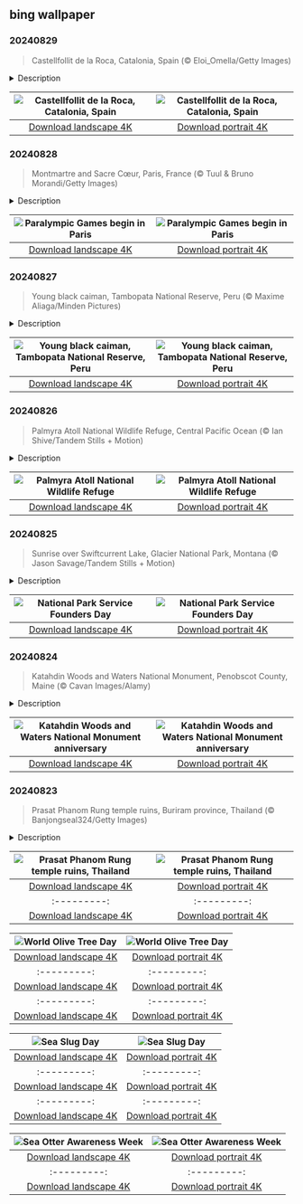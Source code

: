 ## bing wallpaper

### 20240829

> Castellfollit de la Roca, Catalonia, Spain (© Eloi_Omella/Getty Images)

<details>
<summary>Description</summary>

> Perched on the edge of a basalt cliff above two rivers, today's image takes us to Castellfollit de la Roca, in the Spanish region of Catalonia. This town is not for the faint-hearted: There's a 160-foot drop down to the Toronell and Fluvia rivers, which converge at the base of the cliff. Many of the buildings, which are made of the same basalt that the town stands on, seem to teeter on the edge of the precipice. Pictured at the end of the crag is the 13th-century church of Sant Salvador.
> 
> Castellfollit de la Roca is inside the Zona Volcànica de la Garrotxa Natural Park, which contains around 40 extinct volcanoes. Although there haven't been any eruptions for around 11,000 years, the area is still considered seismically active. In 1428, a major earthquake struck the area, which was felt in Barcelona, over 50 miles away. The last seismic activity was registered in 1901 and 1902, when there were two minor earthquakes. These days, the park is a popular spot among hikers, who head to Garrotxa to enjoy the region's spectacular volcanic landscapes.
> 
> 

</details>

| ![Castellfollit de la Roca, Catalonia, Spain](https://cn.bing.com/th?id=OHR.CastellfollitSpain_EN-US8880313790_UHD.jpg&pid=hp&w=400&h=224&rs=1&c=4) | ![Castellfollit de la Roca, Catalonia, Spain](https://cn.bing.com/th?id=OHR.CastellfollitSpain_EN-US8880313790_1080x1920.jpg&pid=hp&w=155&h=315&rs=1&c=4) |
|:---------:|:---------:|
| [Download landscape 4K](https://cn.bing.com/th?id=OHR.CastellfollitSpain_EN-US8880313790_UHD.jpg) | [Download portrait 4K](https://cn.bing.com/th?id=OHR.CastellfollitSpain_EN-US8880313790_1080x1920.jpg) |

### 20240828

> Montmartre and Sacre Cœur, Paris, France (© Tuul & Bruno Morandi/Getty Images)

<details>
<summary>Description</summary>

> The Summer Paralympic Games get underway in Paris today. Over 4,000 athletes with a range of disabilities from all around the world will meet in the French capital to compete across 549 different events. For its first time hosting the Summer Paralympics, the city has got something special in store for the opening ceremony. Delegations from 184 nations will parade down the iconic Champs-Élysées to the Place de la Concorde, rather than entering a stadium. The first official Paralympic Games were held in Rome in 1960. Twenty-three nations took part, competing in eight sports, including wheelchair basketball and Para athletics.
> 
> Today's image takes us to an icon of Parisian life: the Sacré-Cœur Basilica in the Montmartre neighborhood. The church, which was completed in 1914, stands at the top of one of the highest points in Paris. It offers impressive views over the city, taking in the Eiffel Tower, Notre Dame, the Panthéon, and much more. If you're in Paris to enjoy the Paralympics, it's the perfect spot to soak up the beauty of the host city.
> 
> 

</details>

| ![Paralympic Games begin in Paris](https://cn.bing.com/th?id=OHR.ParalympicsParis_EN-US0355511969_UHD.jpg&pid=hp&w=400&h=224&rs=1&c=4) | ![Paralympic Games begin in Paris](https://cn.bing.com/th?id=OHR.ParalympicsParis_EN-US0355511969_1080x1920.jpg&pid=hp&w=155&h=315&rs=1&c=4) |
|:---------:|:---------:|
| [Download landscape 4K](https://cn.bing.com/th?id=OHR.ParalympicsParis_EN-US0355511969_UHD.jpg) | [Download portrait 4K](https://cn.bing.com/th?id=OHR.ParalympicsParis_EN-US0355511969_1080x1920.jpg) |

### 20240827

> Young black caiman, Tambopata National Reserve, Peru (© Maxime Aliaga/Minden Pictures)

<details>
<summary>Description</summary>

> Today's image features a black caiman, South America's stealthy river giant, in the Tambopata National Reserve of Peru. These caimans are the largest species in the alligator family, growing up to 20 feet and weighing as much as 1,000 pounds. Their dark color helps them blend into the murky depths. These carnivorous creatures thrive in freshwater environments such as slow-moving rivers, lakes, and seasonally flooded savannas. From these waters, they hunt for birds, fish, turtles, and occasionally big mammals. Black caimans play an important role in making sure ecosystems stay balanced by keeping the populations of their prey under control. More caimans mean fewer piranhas, which attack cattle, and fewer capybaras, which can cause crop damage.
> 
> 
> 
> 

</details>

| ![Young black caiman, Tambopata National Reserve, Peru](https://cn.bing.com/th?id=OHR.YoungCaiman_EN-US8572688559_UHD.jpg&pid=hp&w=400&h=224&rs=1&c=4) | ![Young black caiman, Tambopata National Reserve, Peru](https://cn.bing.com/th?id=OHR.YoungCaiman_EN-US8572688559_1080x1920.jpg&pid=hp&w=155&h=315&rs=1&c=4) |
|:---------:|:---------:|
| [Download landscape 4K](https://cn.bing.com/th?id=OHR.YoungCaiman_EN-US8572688559_UHD.jpg) | [Download portrait 4K](https://cn.bing.com/th?id=OHR.YoungCaiman_EN-US8572688559_1080x1920.jpg) |

### 20240826

> Palmyra Atoll National Wildlife Refuge, Central Pacific Ocean (© Ian Shive/Tandem Stills + Motion)

<details>
<summary>Description</summary>

> Welcome to this eco-travelers' paradise in the middle of the Pacific. Situated halfway between Hawaii and American Samoa, the Palmyra Atoll National Wildlife Refuge was established in 2001 to conserve, manage, and restore the nation's fish, wildlife, plants, and habitats.
> 
> Home to a vast reef system, this atoll has three shallow lagoons, and numerous sandy and reef-rock islets with vegetation like coconut palms, Scaevola, and towering Pisonia trees. But wait, there's more. The lush greenery here is a bustling neighborhood that is home to over a million birds from 29 different species, like masked booby, great frigatebird, and sooty tern. It is also one of the few places outside the Galápagos Islands where red-footed boobies are found. There is a huge variety of marine wildlife in and around the atoll, including green sea turtles, hawksbill turtles, and the mighty coconut crab, the world's largest land invertebrate.
> 
> 

</details>

| ![Palmyra Atoll National Wildlife Refuge](https://cn.bing.com/th?id=OHR.PalmyraAtoll_EN-US8399787979_UHD.jpg&pid=hp&w=400&h=224&rs=1&c=4) | ![Palmyra Atoll National Wildlife Refuge](https://cn.bing.com/th?id=OHR.PalmyraAtoll_EN-US8399787979_1080x1920.jpg&pid=hp&w=155&h=315&rs=1&c=4) |
|:---------:|:---------:|
| [Download landscape 4K](https://cn.bing.com/th?id=OHR.PalmyraAtoll_EN-US8399787979_UHD.jpg) | [Download portrait 4K](https://cn.bing.com/th?id=OHR.PalmyraAtoll_EN-US8399787979_1080x1920.jpg) |

### 20240825

> Sunrise over Swiftcurrent Lake, Glacier National Park, Montana (© Jason Savage/Tandem Stills + Motion)

<details>
<summary>Description</summary>

> Join us as we celebrate the American wilderness on National Park Service Founders Day. Today we honor the foresight of visionaries who spearheaded the creation of the NPS. This organization was established by President Woodrow Wilson to conserve wildlife, maintain natural landscapes, preserve historical artifacts, and offer educational programs. You can enjoy this day by visiting one of 429 national parks in the country and diving into ranger-led programs, volunteer efforts, and celebratory events to learn more about the history.
> 
> If you're in Montana, you can explore Glacier National Park, which was established in 1910. Glacier has more than 700 lakes, two mountain ranges, and vast forests teeming with life, which earned it the moniker 'Crown of the Continent.' With its 25 glaciers, it is a vital study ground for scientists monitoring climate change. Spread across approximately 1,013,000 acres, the park protects animals such as grizzly bears, moose, elks, and mountain goats. Glacier National Park also houses the Going-to-the-Sun Road, over 700 miles of trails, and the awe-inspiring vistas of Swiftcurrent Lake, seen in today's image.
> 
> 

</details>

| ![National Park Service Founders Day](https://cn.bing.com/th?id=OHR.SwiftcurrentLake_EN-US8272209593_UHD.jpg&pid=hp&w=400&h=224&rs=1&c=4) | ![National Park Service Founders Day](https://cn.bing.com/th?id=OHR.SwiftcurrentLake_EN-US8272209593_1080x1920.jpg&pid=hp&w=155&h=315&rs=1&c=4) |
|:---------:|:---------:|
| [Download landscape 4K](https://cn.bing.com/th?id=OHR.SwiftcurrentLake_EN-US8272209593_UHD.jpg) | [Download portrait 4K](https://cn.bing.com/th?id=OHR.SwiftcurrentLake_EN-US8272209593_1080x1920.jpg) |

### 20240824

> Katahdin Woods and Waters National Monument, Penobscot County, Maine (© Cavan Images/Alamy)

<details>
<summary>Description</summary>

> Welcome to Katahdin, where dense woodlands and pristine waterways stretch out as far as the eye can see. Covering nearly 87,500 acres, this new national monument was established eight years ago today. Maine's logging industry was a big part of this region for over a hundred years but declined toward the end of the 19th century. Efforts to preserve its landscape were spearheaded by philanthropist Roxanne Quimby. She started buying land near Baxter State Park in 2001 and donated it to the federal government in 2016, ensuring its preservation for future generations.
> 
> Katahdin Woods and Waters' diverse ecosystem is home to many animals, including moose, black bear, Canada lynx, and bald eagles. Hiking, canoeing, and camping are among popular activities, and it has some of the darkest skies in the country, making it a great place for stargazing.
> 
> 

</details>

| ![Katahdin Woods and Waters National Monument anniversary](https://cn.bing.com/th?id=OHR.KatahdinWoods_EN-US8182768375_UHD.jpg&pid=hp&w=400&h=224&rs=1&c=4) | ![Katahdin Woods and Waters National Monument anniversary](https://cn.bing.com/th?id=OHR.KatahdinWoods_EN-US8182768375_1080x1920.jpg&pid=hp&w=155&h=315&rs=1&c=4) |
|:---------:|:---------:|
| [Download landscape 4K](https://cn.bing.com/th?id=OHR.KatahdinWoods_EN-US8182768375_UHD.jpg) | [Download portrait 4K](https://cn.bing.com/th?id=OHR.KatahdinWoods_EN-US8182768375_1080x1920.jpg) |

### 20240823

> Prasat Phanom Rung temple ruins, Buriram province, Thailand (© Banjongseal324/Getty Images)

<details>
<summary>Description</summary>

> Today, let us step into the Phanom Rung Historical Park in Buriram province, Thailand. Here, Khmer architecture and history come to life. Built between the 10th and 13th centuries, this remarkable site served as a Hindu temple dedicated to the god Shiva. It is on the rim of an extinct volcano, offering views of the surrounding paddy fields and the towering Dongrek Mountains of Cambodia in the distance.
> 
> With its earthen terraces, the 500-foot promenade leading up to the main gate is one of the most striking features in the park. A long passage lined with sandstone pillars, it leads to the first of three bridges symbolizing the transition from the mortal realm to the divine. At the top, the shrine showcases a wealth of religious motifs, including Hindu sculptures. The annual festival of Phanom Rung, held in April, attracts many who gather to witness the sun's rays aligning with the 15 doorways of the temple and lighting up the inner sanctum.
> 
> 

</details>

| ![Prasat Phanom Rung temple ruins, Thailand](https://cn.bing.com/th?id=OHR.PrasatPhanom_EN-US7990643175_UHD.jpg&pid=hp&w=400&h=224&rs=1&c=4) | ![Prasat Phanom Rung temple ruins, Thailand](https://cn.bing.com/th?id=OHR.PrasatPhanom_EN-US7990643175_1080x1920.jpg&pid=hp&w=155&h=315&rs=1&c=4) |
|:---------:|:---------:|
| [Download landscape 4K](https://cn.bing.com/th?id=OHR.PrasatPhanom_EN-US7990643175_UHD.jpg) | [Download portrait 4K](https://cn.bing.com/th?id=OHR.PrasatPhanom_EN-US7990643175_1080x1920.jpg) |jpg) | [Download portrait 4K](https://cn.bing.com/th?id=OHR.BardenasBiosphere_EN-US6936891495_1080x1920.jpg) |D.jpg) | [Download portrait 4K](https://cn.bing.com/th?id=OHR.LesBravesNormandy_EN-US6707866678_1080x1920.jpg) |789937_1080x1920.jpg&pid=hp&w=155&h=315&rs=1&c=4) |
|:---------:|:---------:|
| [Download landscape 4K](https://cn.bing.com/th?id=OHR.Cecropia_EN-US9602789937_UHD.jpg) | [Download portrait 4K](https://cn.bing.com/th?id=OHR.Cecropia_EN-US9602789937_1080x1920.jpg) |though olive trees do not grow very tall, usually no more than 30 feet, they live a very long time. One of the oldest known trees in the world, in Portugal, is believed to be 3,350 years old. Many live for millennia, their trunks growing thick and gnarled, and their branches bearing fruit century after century. As civilizations rise and fall around them, these hardy trees remain resilient and steadfast.
> 
> 

</details>

| ![World Olive Tree Day](https://cn.bing.com/th?id=OHR.OliveTreeDay_EN-US9460125670_UHD.jpg&pid=hp&w=400&h=224&rs=1&c=4) | ![World Olive Tree Day](https://cn.bing.com/th?id=OHR.OliveTreeDay_EN-US9460125670_1080x1920.jpg&pid=hp&w=155&h=315&rs=1&c=4) |
|:---------:|:---------:|
| [Download landscape 4K](https://cn.bing.com/th?id=OHR.OliveTreeDay_EN-US9460125670_UHD.jpg) | [Download portrait 4K](https://cn.bing.com/th?id=OHR.OliveTreeDay_EN-US9460125670_1080x1920.jpg) |pid=hp&w=155&h=315&rs=1&c=4) |
|:---------:|:---------:|
| [Download landscape 4K](https://cn.bing.com/th?id=OHR.MonksMound_EN-US9323884241_UHD.jpg) | [Download portrait 4K](https://cn.bing.com/th?id=OHR.MonksMound_EN-US9323884241_1080x1920.jpg) |](https://cn.bing.com/th?id=OHR.Calacas_EN-US6430903741_UHD.jpg) | [Download portrait 4K](https://cn.bing.com/th?id=OHR.Calacas_EN-US6430903741_1080x1920.jpg) |.com/th?id=OHR.SealRiver_EN-US6267835630_1080x1920.jpg&pid=hp&w=155&h=315&rs=1&c=4) |
|:---------:|:---------:|
| [Download landscape 4K](https://cn.bing.com/th?id=OHR.SealRiver_EN-US6267835630_UHD.jpg) | [Download portrait 4K](https://cn.bing.com/th?id=OHR.SealRiver_EN-US6267835630_1080x1920.jpg) |e a more fitting name. Someone call Terry.
> 
> 

</details>

| ![Sea Slug Day](https://cn.bing.com/th?id=OHR.SeaAngel_EN-US5531672696_UHD.jpg&pid=hp&w=400&h=224&rs=1&c=4) | ![Sea Slug Day](https://cn.bing.com/th?id=OHR.SeaAngel_EN-US5531672696_1080x1920.jpg&pid=hp&w=155&h=315&rs=1&c=4) |
|:---------:|:---------:|
| [Download landscape 4K](https://cn.bing.com/th?id=OHR.SeaAngel_EN-US5531672696_UHD.jpg) | [Download portrait 4K](https://cn.bing.com/th?id=OHR.SeaAngel_EN-US5531672696_1080x1920.jpg) |OHR.DarkSkyAcadia_EN-US6966527964_1080x1920.jpg) |.bing.com/th?id=OHR.GoldenJellyfish_EN-US6743816471_1080x1920.jpg&pid=hp&w=155&h=315&rs=1&c=4) |
|:---------:|:---------:|
| [Download landscape 4K](https://cn.bing.com/th?id=OHR.GoldenJellyfish_EN-US6743816471_UHD.jpg) | [Download portrait 4K](https://cn.bing.com/th?id=OHR.GoldenJellyfish_EN-US6743816471_1080x1920.jpg) |ng.com/th?id=OHR.LastDollarRoad_EN-US7923638318_UHD.jpg&pid=hp&w=400&h=224&rs=1&c=4) | ![First day of autumn](https://cn.bing.com/th?id=OHR.LastDollarRoad_EN-US7923638318_1080x1920.jpg&pid=hp&w=155&h=315&rs=1&c=4) |
|:---------:|:---------:|
| [Download landscape 4K](https://cn.bing.com/th?id=OHR.LastDollarRoad_EN-US7923638318_UHD.jpg) | [Download portrait 4K](https://cn.bing.com/th?id=OHR.LastDollarRoad_EN-US7923638318_1080x1920.jpg) |ppers who hunted otters to near extinction before they were protected by law. Although sea otter populations have rebounded, they are still considered endangered. Otters live along the Pacific Coast of North America, from California up to Alaska. Although they can walk on land, they almost never find the need or desire to, even when it's nap time. When they're ready for a snooze, they'll raft up, wrap themselves in a strand of kelp to keep them from drifting away, and recline on the world's biggest waterbed.

</details>

| ![Sea Otter Awareness Week](https://cn.bing.com/th?id=OHR.SitkaOtters_EN-US7714053956_UHD.jpg&pid=hp&w=400&h=224&rs=1&c=4) | ![Sea Otter Awareness Week](https://cn.bing.com/th?id=OHR.SitkaOtters_EN-US7714053956_1080x1920.jpg&pid=hp&w=155&h=315&rs=1&c=4) |
|:---------:|:---------:|
| [Download landscape 4K](https://cn.bing.com/th?id=OHR.SitkaOtters_EN-US7714053956_UHD.jpg) | [Download portrait 4K](https://cn.bing.com/th?id=OHR.SitkaOtters_EN-US7714053956_1080x1920.jpg) |oo_EN-US7569665443_UHD.jpg&pid=hp&w=400&h=224&rs=1&c=4) | ![World Bamboo Day](https://cn.bing.com/th?id=OHR.ArashiyamaBamboo_EN-US7569665443_1080x1920.jpg&pid=hp&w=155&h=315&rs=1&c=4) |
|:---------:|:---------:|
| [Download landscape 4K](https://cn.bing.com/th?id=OHR.ArashiyamaBamboo_EN-US7569665443_UHD.jpg) | [Download portrait 4K](https://cn.bing.com/th?id=OHR.ArashiyamaBamboo_EN-US7569665443_1080x1920.jpg) |